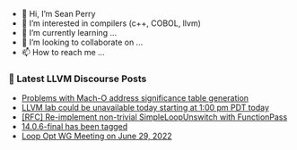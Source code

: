 - 👋 Hi, I’m Sean Perry
- 👀 I’m interested in compilers (c++, COBOL, llvm)
- 🌱 I’m currently learning ...
- 💞️ I’m looking to collaborate on ...
- 📫 How to reach me ...

<!---
s66perry/s66perry is a ✨ special ✨ repository because its `README.md` (this file) appears on your GitHub profile.
You can click the Preview link to take a look at your changes.
--->
### 📕 Latest LLVM Discourse Posts

<!-- DISCOURSE-LLVM:START -->
- [Problems with Mach-O address significance table generation](https://discourse.llvm.org/t/problems-with-mach-o-address-significance-table-generation/63392#post_13)
- [LLVM lab could be unavailable today starting at 1:00 pm PDT today](https://discourse.llvm.org/t/llvm-lab-could-be-unavailable-today-starting-at-1-00-pm-pdt-today/63472#post_4)
- [[RFC] Re-implement non-trivial SimpleLoopUnswitch with FunctionPass](https://discourse.llvm.org/t/rfc-re-implement-non-trivial-simpleloopunswitch-with-functionpass/62937#post_12)
- [14.0.6-final has been tagged](https://discourse.llvm.org/t/14-0-6-final-has-been-tagged/63432#post_5)
- [Loop Opt WG Meeting on June 29, 2022](https://discourse.llvm.org/t/loop-opt-wg-meeting-on-june-29-2022/63492#post_1)
<!-- DISCOURSE-LLVM:END -->
